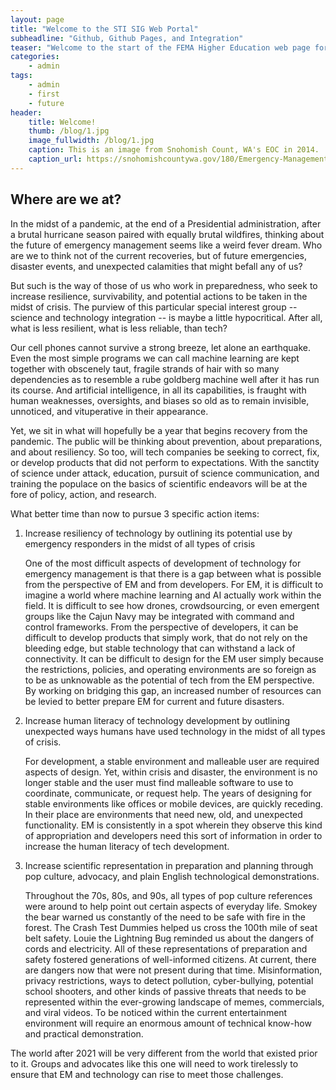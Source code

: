 ```yaml
---
layout: page
title: "Welcome to the STI SIG Web Portal"
subheadline: "Github, Github Pages, and Integration"
teaser: "Welcome to the start of the FEMA Higher Education web page for the Science and Technology Integration special interest group!"
categories:
    - admin
tags:
    - admin
    - first
    - future
header:
    title: Welcome!  
    thumb: /blog/1.jpg
    image_fullwidth: /blog/1.jpg
    caption: This is an image from Snohomish Count, WA's EOC in 2014.
    caption_url: https://snohomishcountywa.gov/180/Emergency-Management
---
```

<!--more-->

## Where are we at?

In the midst of a pandemic, at the end of a Presidential administration, after a brutal hurricane season paired with equally brutal wildfires, thinking about the future of emergency management seems like a weird fever dream. Who are we to think not of the current recoveries, but of future emergencies, disaster events, and unexpected calamities that might befall any of us? 

But such is the way of those of us who work in preparedness, who seek to increase resilience, survivability, and potential actions to be taken in the midst of crisis. The purview of this particular special interest group -- science and technology integration -- is maybe a little hypocritical. After all, what is less resilient, what is less reliable, than tech? 

Our cell phones cannot survive a strong breeze, let alone an earthquake. Even the most simple programs we can call machine learning are kept together with obscenely taut, fragile strands of hair with so many dependencies as to resemble a rube goldberg machine well after it has run its course. And artificial intelligence, in all its capabilities, is fraught with human weaknesses, oversights, and biases so old as to remain invisible, unnoticed, and vituperative in their appearance. 

Yet, we sit in what will hopefully be a year that begins recovery from the pandemic. The public will be thinking about prevention, about preparations, and about resiliency. So too, will tech companies be seeking to correct, fix, or develop products that did not perform to expectations. With the sanctity of science under attack, education, pursuit of science communication, and training the populace on the basics of scientific endeavors will be at the fore of policy, action, and research. 

What better time than now to pursue 3 specific action items:

1. Increase resiliency of technology by outlining its potential use by emergency responders in the midst of all types of crisis

    One of the most difficult aspects of development of technology for emergency management is that there is a gap between what is possible from the perspective of EM and from developers. For EM, it is difficult to imagine a world where machine learning and AI actually work within the field. It is difficult to see how drones, crowdsourcing, or even emergent groups like the Cajun Navy may be integrated with command and control frameworks. From the perspective of developers, it can be difficult to develop products that simply work, that do not rely on the bleeding edge, but stable technology that can withstand a lack of connectivity. It can be difficult to design for the EM user simply because the restrictions, policies, and operating environments are so foreign as to be as unknowable as the potential of tech from the EM perspective. By working on bridging this gap, an increased number of resources can be levied to better prepare EM for current and future disasters.

2. Increase human literacy of technology development by outlining unexpected ways humans have used technology in the midst of all types of crisis.

    For development, a stable environment and malleable user are required aspects of design. Yet, within crisis and disaster, the environment is no longer stable and the user must find malleable software to use to coordinate, communicate, or request help. The years of designing for stable environments like offices or mobile devices, are quickly receding. In their place are environments that need new, old, and unexpected functionality. EM is consistently in a spot wherein they observe this kind of appropriation and developers need this sort of information in order to increase the human literacy of tech development. 

3. Increase scientific representation in preparation and planning through pop culture, advocacy, and plain English technological demonstrations. 

    Throughout the 70s, 80s, and 90s, all types of pop culture references were around to help point out certain aspects of everyday life. Smokey the bear warned us constantly of the need to be safe with fire in the forest. The Crash Test Dummies helped us cross the 100th mile of seat belt safety. Louie the Lightning Bug reminded us about the dangers of cords and electricity. All of these representations of preparation and safety fostered generations of well-informed citizens. At current, there are dangers now that were not present during that time. Misinformation, privacy restrictions, ways to detect pollution, cyber-bullying, potential school shooters, and other kinds of passive threats that needs to be represented within the ever-growing landscape of memes, commercials, and viral videos. To be noticed within the current entertainment environment will require an enormous amount of technical know-how and practical demonstration. 

The world after 2021 will be very different from the world that existed prior to it. Groups and advocates like this one will need to work tirelessly to ensure that EM and technology can rise to meet those challenges. 


<!-- ~~~
header:
    title: header with text
    image_fullwidth: unsplash_brooklyn-bridge_header.jpg
    caption: This is a caption for the header image with link
    caption_url: https://unsplash.com/
~~~ -->
